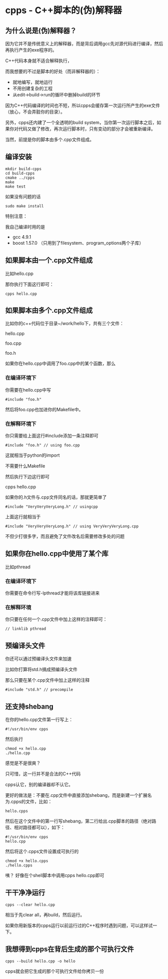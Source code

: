# cpps - C++脚本的(伪)解释器

## 为什么说是(伪)解释器？

因为它并不是传统意义上的解释器，而是背后调用gcc先对源代码进行编译，然后再执行产生的exe程序的。

C++代码本身就不适合解释执行，

而我想要的不过是脚本的好处（而非解释器的）：

* 就地编写，就地运行
* 不用创建复杂的工程
* 从edit->build->run的循环中删掉build的环节

因为C++代码编译的时间也不短，所以cpps会缓存第一次运行所产生的exe文件（放心，不会弄脏你的目录）。

另外，cpps还内建了一个全透明的build system，当你第一次运行脚本之后，如果你对代码又做了修改，再次运行脚本时，只有变动的部分才会被重新编译。

当然，前提是你的脚本由多个.cpp文件组成。


## 编译安装

    mkdir build-cpps
    cd build-cpps
    cmake ../cpps
    make
    make test

如果没有问题的话

    sudo make install
    
特别注意：

我自己编译时用的是

* gcc 4.9.1
* boost 1.57.0 （只用到了filesystem、program_options两个子库）

## 如果脚本由一个.cpp文件组成
比如hello.cpp

那你执行下面这行即可：

    cpps hello.cpp

## 如果脚本由多个.cpp文件组成
比如你的c++代码位于目录~/work/hello下，共有三个文件：

hello.cpp

foo.cpp

foo.h

如果你在hello.cpp中调用了foo.cpp中的某个函数，那么

### 在编译环境下

你需要在hello.cpp中写

    #include "foo.h"
    
然后将foo.cpp也加进你的Makefile中。

### 在解释环境下

你只需要给上面这行#include添加一条注释即可

    #include "foo.h" // using foo.cpp
    
这就相当于python的import

不需要什么Makefile

然后执行下边这行即可

cpps hello.cpp


如果你的.h文件与.cpp文件同名的话，那就更简单了

    #include "VeryVeryVeryLong.h" // usingcpp
   
上面这行就相当于

    #include "VeryVeryVeryLong.h" // using VeryVeryVeryLong.cpp
    
不但少打很多字，而且避免了文件改名后需要修改多处的问题

## 如果你在hello.cpp中使用了某个库
比如pthread

### 在编译环境下

你需要在命令行写-lpthread才能将该库链接进来

### 在解释环境

你只要在任何一个.cpp文件中加上这样的注释即可：

    // linklib pthread
    
## 预编译头文件
你还可以通过预编译头文件来加速

比如你打算将std.h搞成预编译头文件

那么只要在某个.cpp文件中加上这样的注释

    #include "std.h" // precompile
    
## 还支持shebang
在你的hello.cpp文件第一行写上：

    #!/usr/bin/env cpps

然后执行

    chmod +x hello.cpp
    ./hello.cpp
    
感觉是不是很爽？

只可惜，这一行并不是合法的C++代码

cpps认它，别的编译器却不认它。

更好的做法是：不要在.cpp文件中直接添加shebang，而是新建一个扩展名为.cpps的文件，比如：
    
    hello.cpps
    
然后在这个文件中的第一行写shebang，第二行给出.cpp脚本的路径（绝对路径、相对路径都可以），如下：

    #!/usr/bin/env cpps
    hello.cpp

然后将这个.cpps文件设置成可执行的

    chmod +x hello.cpps
    ./hello.cpps

咦？
好像在个shell脚本中调用cpps hello.cpp即可

## 干干净净运行

    cpps --clear hello.cpp
    
相当于先clear all，再build，然后运行。

如果你用新版本的cpps运行以前运行过的C++程序时遇到问题，可以这样试一下。


## 我想得到cpps在背后生成的那个可执行文件

    cpps --build hello.cpp -o hello
    
cpps就会把它生成的那个可执行文件给你拷贝一份


